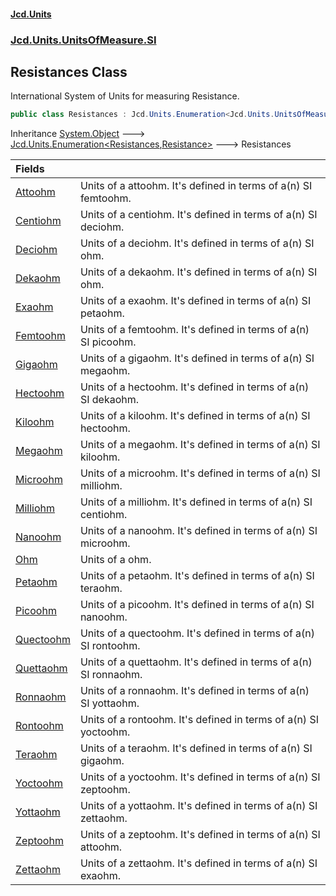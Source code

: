 #### [Jcd.Units](index.md 'index')
### [Jcd.Units.UnitsOfMeasure.SI](Jcd.Units.UnitsOfMeasure.SI.md 'Jcd.Units.UnitsOfMeasure.SI')

## Resistances Class

International System of Units for measuring Resistance.

```csharp
public class Resistances : Jcd.Units.Enumeration<Jcd.Units.UnitsOfMeasure.SI.Resistances, Jcd.Units.UnitTypes.Resistance>
```

Inheritance [System.Object](https://docs.microsoft.com/en-us/dotnet/api/System.Object 'System.Object') &#129106; [Jcd.Units.Enumeration&lt;](Jcd.Units.Enumeration_TEnumeration,T_.md 'Jcd.Units.Enumeration<TEnumeration,T>')[Resistances](Jcd.Units.UnitsOfMeasure.SI.Resistances.md 'Jcd.Units.UnitsOfMeasure.SI.Resistances')[,](Jcd.Units.Enumeration_TEnumeration,T_.md 'Jcd.Units.Enumeration<TEnumeration,T>')[Resistance](Jcd.Units.UnitTypes.Resistance.md 'Jcd.Units.UnitTypes.Resistance')[&gt;](Jcd.Units.Enumeration_TEnumeration,T_.md 'Jcd.Units.Enumeration<TEnumeration,T>') &#129106; Resistances

| Fields | |
| :--- | :--- |
| [Attoohm](Jcd.Units.UnitsOfMeasure.SI.Resistances.Attoohm.md 'Jcd.Units.UnitsOfMeasure.SI.Resistances.Attoohm') | Units of a attoohm. It's defined in terms of a(n) SI femtoohm. |
| [Centiohm](Jcd.Units.UnitsOfMeasure.SI.Resistances.Centiohm.md 'Jcd.Units.UnitsOfMeasure.SI.Resistances.Centiohm') | Units of a centiohm. It's defined in terms of a(n) SI deciohm. |
| [Deciohm](Jcd.Units.UnitsOfMeasure.SI.Resistances.Deciohm.md 'Jcd.Units.UnitsOfMeasure.SI.Resistances.Deciohm') | Units of a deciohm. It's defined in terms of a(n) SI ohm. |
| [Dekaohm](Jcd.Units.UnitsOfMeasure.SI.Resistances.Dekaohm.md 'Jcd.Units.UnitsOfMeasure.SI.Resistances.Dekaohm') | Units of a dekaohm. It's defined in terms of a(n) SI ohm. |
| [Exaohm](Jcd.Units.UnitsOfMeasure.SI.Resistances.Exaohm.md 'Jcd.Units.UnitsOfMeasure.SI.Resistances.Exaohm') | Units of a exaohm. It's defined in terms of a(n) SI petaohm. |
| [Femtoohm](Jcd.Units.UnitsOfMeasure.SI.Resistances.Femtoohm.md 'Jcd.Units.UnitsOfMeasure.SI.Resistances.Femtoohm') | Units of a femtoohm. It's defined in terms of a(n) SI picoohm. |
| [Gigaohm](Jcd.Units.UnitsOfMeasure.SI.Resistances.Gigaohm.md 'Jcd.Units.UnitsOfMeasure.SI.Resistances.Gigaohm') | Units of a gigaohm. It's defined in terms of a(n) SI megaohm. |
| [Hectoohm](Jcd.Units.UnitsOfMeasure.SI.Resistances.Hectoohm.md 'Jcd.Units.UnitsOfMeasure.SI.Resistances.Hectoohm') | Units of a hectoohm. It's defined in terms of a(n) SI dekaohm. |
| [Kiloohm](Jcd.Units.UnitsOfMeasure.SI.Resistances.Kiloohm.md 'Jcd.Units.UnitsOfMeasure.SI.Resistances.Kiloohm') | Units of a kiloohm. It's defined in terms of a(n) SI hectoohm. |
| [Megaohm](Jcd.Units.UnitsOfMeasure.SI.Resistances.Megaohm.md 'Jcd.Units.UnitsOfMeasure.SI.Resistances.Megaohm') | Units of a megaohm. It's defined in terms of a(n) SI kiloohm. |
| [Microohm](Jcd.Units.UnitsOfMeasure.SI.Resistances.Microohm.md 'Jcd.Units.UnitsOfMeasure.SI.Resistances.Microohm') | Units of a microohm. It's defined in terms of a(n) SI milliohm. |
| [Milliohm](Jcd.Units.UnitsOfMeasure.SI.Resistances.Milliohm.md 'Jcd.Units.UnitsOfMeasure.SI.Resistances.Milliohm') | Units of a milliohm. It's defined in terms of a(n) SI centiohm. |
| [Nanoohm](Jcd.Units.UnitsOfMeasure.SI.Resistances.Nanoohm.md 'Jcd.Units.UnitsOfMeasure.SI.Resistances.Nanoohm') | Units of a nanoohm. It's defined in terms of a(n) SI microohm. |
| [Ohm](Jcd.Units.UnitsOfMeasure.SI.Resistances.Ohm.md 'Jcd.Units.UnitsOfMeasure.SI.Resistances.Ohm') | Units of a ohm. |
| [Petaohm](Jcd.Units.UnitsOfMeasure.SI.Resistances.Petaohm.md 'Jcd.Units.UnitsOfMeasure.SI.Resistances.Petaohm') | Units of a petaohm. It's defined in terms of a(n) SI teraohm. |
| [Picoohm](Jcd.Units.UnitsOfMeasure.SI.Resistances.Picoohm.md 'Jcd.Units.UnitsOfMeasure.SI.Resistances.Picoohm') | Units of a picoohm. It's defined in terms of a(n) SI nanoohm. |
| [Quectoohm](Jcd.Units.UnitsOfMeasure.SI.Resistances.Quectoohm.md 'Jcd.Units.UnitsOfMeasure.SI.Resistances.Quectoohm') | Units of a quectoohm. It's defined in terms of a(n) SI rontoohm. |
| [Quettaohm](Jcd.Units.UnitsOfMeasure.SI.Resistances.Quettaohm.md 'Jcd.Units.UnitsOfMeasure.SI.Resistances.Quettaohm') | Units of a quettaohm. It's defined in terms of a(n) SI ronnaohm. |
| [Ronnaohm](Jcd.Units.UnitsOfMeasure.SI.Resistances.Ronnaohm.md 'Jcd.Units.UnitsOfMeasure.SI.Resistances.Ronnaohm') | Units of a ronnaohm. It's defined in terms of a(n) SI yottaohm. |
| [Rontoohm](Jcd.Units.UnitsOfMeasure.SI.Resistances.Rontoohm.md 'Jcd.Units.UnitsOfMeasure.SI.Resistances.Rontoohm') | Units of a rontoohm. It's defined in terms of a(n) SI yoctoohm. |
| [Teraohm](Jcd.Units.UnitsOfMeasure.SI.Resistances.Teraohm.md 'Jcd.Units.UnitsOfMeasure.SI.Resistances.Teraohm') | Units of a teraohm. It's defined in terms of a(n) SI gigaohm. |
| [Yoctoohm](Jcd.Units.UnitsOfMeasure.SI.Resistances.Yoctoohm.md 'Jcd.Units.UnitsOfMeasure.SI.Resistances.Yoctoohm') | Units of a yoctoohm. It's defined in terms of a(n) SI zeptoohm. |
| [Yottaohm](Jcd.Units.UnitsOfMeasure.SI.Resistances.Yottaohm.md 'Jcd.Units.UnitsOfMeasure.SI.Resistances.Yottaohm') | Units of a yottaohm. It's defined in terms of a(n) SI zettaohm. |
| [Zeptoohm](Jcd.Units.UnitsOfMeasure.SI.Resistances.Zeptoohm.md 'Jcd.Units.UnitsOfMeasure.SI.Resistances.Zeptoohm') | Units of a zeptoohm. It's defined in terms of a(n) SI attoohm. |
| [Zettaohm](Jcd.Units.UnitsOfMeasure.SI.Resistances.Zettaohm.md 'Jcd.Units.UnitsOfMeasure.SI.Resistances.Zettaohm') | Units of a zettaohm. It's defined in terms of a(n) SI exaohm. |
